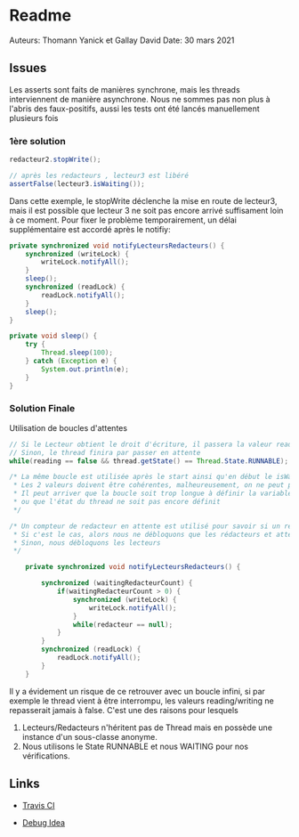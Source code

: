 # Readme

Auteurs: Thomann Yanick et Gallay David
Date: 30 mars 2021



## Issues

Les asserts sont faits de manières synchrone, mais les threads interviennent de manière asynchrone. Nous ne sommes pas non plus à l'abris des faux-positifs, aussi les tests ont été lancés manuellement plusieurs fois



### 1ère solution

```java
redacteur2.stopWrite();

// après les redacteurs , lecteur3 est libéré
assertFalse(lecteur3.isWaiting());
```

Dans cette exemple, le stopWrite déclenche la mise en route de lecteur3, mais il est possible que lecteur 3 ne soit pas encore arrivé suffisament loin à ce moment. Pour fixer le problème temporairement, un délai supplémentaire est accordé après le notifiy:

```java
private synchronized void notifyLecteursRedacteurs() {
    synchronized (writeLock) {
        writeLock.notifyAll();
    }
    sleep();
    synchronized (readLock) {
        readLock.notifyAll();
    }
    sleep();
}

private void sleep() {
    try {
        Thread.sleep(100);
    } catch (Exception e) {
        System.out.println(e);
    }
}
```



### Solution Finale

Utilisation de boucles d'attentes

```java
// Si le Lecteur obtient le droit d'écriture, il passera la valeur reading à true
// Sinon, le thread finira par passer en attente
while(reading == false && thread.getState() == Thread.State.RUNNABLE);

/* La même boucle est utilisée après le start ainsi qu'en début le isWaiting.
 * Les 2 valeurs doivent être cohérentes, malheureusement, on ne peut pas compter que sur l'un de ces états:
 * Il peut arriver que la boucle soit trop longue à définir la variable reading
 * ou que l'état du thread ne soit pas encore définit
 */

/* Un compteur de redacteur en attente est utilisé pour savoir si un rédacteur attent.
 * Si c'est le cas, alors nous ne débloquons que les rédacteurs et attendons que l'un d'eux se connecte.
 * Sinon, nous débloquons les lecteurs
 */

    private synchronized void notifyLecteursRedacteurs() {

        synchronized (waitingRedacteurCount) {
            if(waitingRedacteurCount > 0) {
                synchronized (writeLock) {
                    writeLock.notifyAll();
                }
                while(redacteur == null);
            }
        }
        synchronized (readLock) {
            readLock.notifyAll();
        }
    }

```

Il y a évidement un risque de ce retrouver avec un boucle infini, si par exemple le thread vient à être interrompu, les valeurs reading/writing ne repasserait jamais à false. C'est une des raisons pour lesquels

1. Lecteurs/Redacteurs n'héritent pas de Thread mais en possède une instance d'un sous-classe anonyme.
2. Nous utilisons le State RUNNABLE et nous WAITING pour nos vérifications.



## Links

* [Travis CI](https://travis-ci.com/github/YanickHEIG/BA4_GEN_Labo3)

* [Debug Idea](https://stackoverflow.com/questions/29749334/intellij-java-package-org-junit-does-not-exist)

